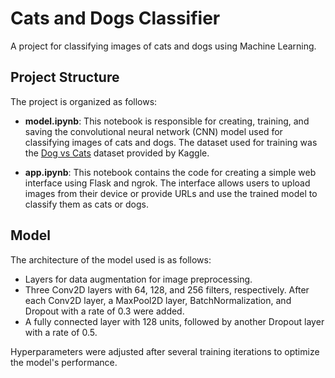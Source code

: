 # Cats and Dogs Classifier

A project for classifying images of cats and dogs using Machine Learning.

## Project Structure

The project is organized as follows:

- **model.ipynb**: This notebook is responsible for creating, training, and saving the convolutional neural network (CNN) model used for classifying images of cats and dogs. The dataset used for training was the [Dog vs Cats](https://www.kaggle.com/c/dogs-vs-cats) dataset provided by Kaggle.

- **app.ipynb**: This notebook contains the code for creating a simple web interface using Flask and ngrok. The interface allows users to upload images from their device or provide URLs and use the trained model to classify them as cats or dogs.

## Model

The architecture of the model used is as follows:

- Layers for data augmentation for image preprocessing.
- Three Conv2D layers with 64, 128, and 256 filters, respectively. After each Conv2D layer, a MaxPool2D layer, BatchNormalization, and Dropout with a rate of 0.3 were added.
- A fully connected layer with 128 units, followed by another Dropout layer with a rate of 0.5.

Hyperparameters were adjusted after several training iterations to optimize the model's performance.